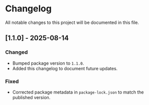 # Changelog

All notable changes to this project will be documented in this file.

## [1.1.0] - 2025-08-14
### Changed
- Bumped package version to `1.1.0`.
- Added this changelog to document future updates.

### Fixed
- Corrected package metadata in `package-lock.json` to match the published version.

